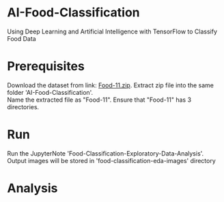 # AI-Food-Classification
Using Deep Learning and Artificial Intelligence with TensorFlow to Classify Food Data

# Prerequisites
Download the dataset from link: <a href="http://grebvm2.epfl.ch/lin/food/Food-11.zip" target="_blank">Food-11.zip</a>. Extract zip file into the same folder 'AI-Food-Classification'.  
Name the extracted file as "Food-11". Ensure that "Food-11" has 3 directories.

# Run
Run the JupyterNote 'Food-Classification-Exploratory-Data-Analysis'. Output images will be stored in 'food-classification-eda-images' directory

# Analysis
<TBD>
